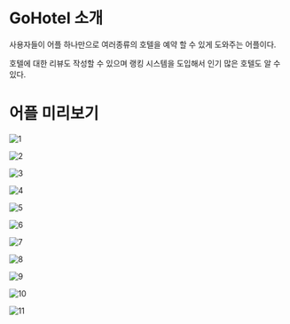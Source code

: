 # GoHotel 소개
 사용자들이 어플 하나만으로 여러종류의 호텔을 예약 할 수 있게 도와주는 어플이다.  
   
 호텔에 대한 리뷰도 작성할 수 있으며 랭킹 시스템을 도입해서 인기 많은 호텔도 알 수 있다.  

# 어플 미리보기
![1](https://user-images.githubusercontent.com/60025666/72664414-05094400-3a41-11ea-8f1d-cc4c95eecb50.PNG)
  
![2](https://user-images.githubusercontent.com/60025666/72664415-05094400-3a41-11ea-91ef-4ef88de372c7.PNG)
  
![3](https://user-images.githubusercontent.com/60025666/72664416-05094400-3a41-11ea-8050-0772aab4e33f.PNG)
  
![4](https://user-images.githubusercontent.com/60025666/72664417-05a1da80-3a41-11ea-97fe-f42d7cfe85ff.PNG)
  
![5](https://user-images.githubusercontent.com/60025666/72664418-05a1da80-3a41-11ea-97b6-8fa59f9a1dd0.PNG)
  
![6](https://user-images.githubusercontent.com/60025666/72664419-05a1da80-3a41-11ea-97f4-3df4cecd7891.PNG)
  
![7](https://user-images.githubusercontent.com/60025666/72664420-05a1da80-3a41-11ea-8574-b67bca640d67.PNG)
  
![8](https://user-images.githubusercontent.com/60025666/72664421-063a7100-3a41-11ea-89cb-8497cfe0ffcb.PNG)
  
![9](https://user-images.githubusercontent.com/60025666/72664422-06d30780-3a41-11ea-9f11-73d08cdb1754.PNG)
  
![10](https://user-images.githubusercontent.com/60025666/72664423-06d30780-3a41-11ea-933e-fe8b9822b039.PNG)
  
![11](https://user-images.githubusercontent.com/60025666/72664424-06d30780-3a41-11ea-9673-1299edbe8339.PNG)
  
